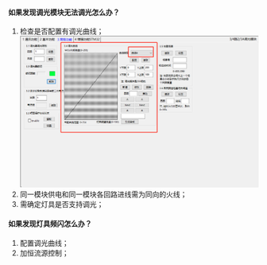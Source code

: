 #### 如果发现调光模块无法调光怎么办？
1. 检查是否配置有调光曲线；
![调光曲线配置](../images/001.png)
2. 同一模块供电和同一模块各回路进线需为同向的火线；
3. 需确定灯具是否支持调光；

#### 如果发现灯具频闪怎么办？
1. 配置调光曲线；
2. 加恒流源控制；
